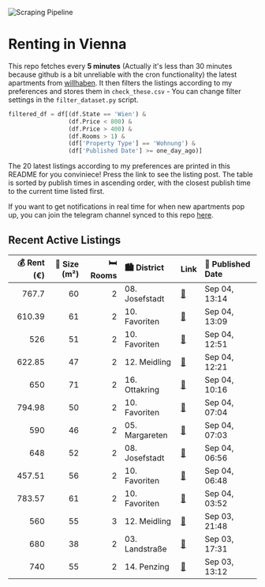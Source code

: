 ![Scraping Pipeline](https://github.com/AthomsG/renting-in-vienna/actions/workflows/run_pipeline.yml/badge.svg)


# Renting in Vienna

This repo fetches every **5 minutes** (Actually it's less than 30 minutes because github is a bit unreliable with the cron functionality) the latest apartments from [willhaben](https://www.willhaben.at/).
It then filters the listings according to my preferences and stores them in `check_these.csv` - You can change filter settings in the `filter_dataset.py` script.

```python
filtered_df = df[(df.State == 'Wien') & 
                 (df.Price < 800) &
                 (df.Price > 400) &
                 (df.Rooms > 1) &
                 (df['Property Type'] == 'Wohnung') &
                 (df['Published Date'] >= one_day_ago)]
```

The 20 latest listings according to my preferences are printed in this README for you conviniece! Press the link to see the listing post.
The table is sorted by publish times in ascending order, with the closest publish time to the current time listed first.

If you want to get notifications in real time for when new apartments pop up, you can join the telegram channel synced to this repo [here](https://t.me/+1HPAYOf5BSsyNTlk).

## Recent Active Listings

|   💰 Rent (€) |   📏 Size (m²) |   🛏️ Rooms | 🏙️ District    | Link                                                                                                                                                                                                                        | 📅 Published Date   |
|-------------:|--------------:|-----------:|:---------------|:----------------------------------------------------------------------------------------------------------------------------------------------------------------------------------------------------------------------------|:-------------------|
|       767.7  |            60 |          2 | 08. Josefstadt | [🔗](https://www.willhaben.at/iad/immobilien/d/mietwohnungen/wien/wien-1080-josefstadt/sch%C3%B6ne-2-zimmer-altbauwohnung-in-1080-wien/-unbefristet-1197370105/)                                                             | Sep 04, 13:14      |
|       610.39 |            61 |          2 | 10. Favoriten  | [🔗](https://www.willhaben.at/iad/immobilien/d/mietwohnungen/wien/wien-1100-favoriten/sch%C3%B6ne-2-zimmer-wohnung-mit-balkon-in-favoriten-1180342387/)                                                                      | Sep 04, 13:09      |
|       526    |            51 |          2 | 10. Favoriten  | [🔗](https://www.willhaben.at/iad/immobilien/d/mietwohnungen/wien/wien-1100-favoriten/gemeindewohnung-wiener-wohnen-ticket-vom-30.06.2025-oder-%C3%A4lter-notwendig-1836958922/)                                             | Sep 04, 12:51      |
|       622.85 |            47 |          2 | 12. Meidling   | [🔗](https://www.willhaben.at/iad/immobilien/d/mietwohnungen/wien/wien-1120-meidling/charmante-2-zimmer-altbauwohnung---47-m%C2%B2---unbefristet---1120-wien-%28erlgasse%29-1100792184/)                                     | Sep 04, 12:21      |
|       650    |            71 |          2 | 16. Ottakring  | [🔗](https://www.willhaben.at/iad/immobilien/d/mietwohnungen/wien/wien-1160-ottakring/sch%C3%B6ne-2-zimmer-wohnung-mit-balkon-in-1160-wien---voll-m%C3%B6bliert-nur-f%C3%BCr-bestimmte-sozialbaumieter.-1590924052/)         | Sep 04, 10:16      |
|       794.98 |            50 |          2 | 10. Favoriten  | [🔗](https://www.willhaben.at/iad/immobilien/d/mietwohnungen/wien/wien-1100-favoriten/stylische-2-zimmer-wohnung-renoviert-mit-hochwertiger-m%C3%B6blierung-1536551288/)                                                     | Sep 04, 07:04      |
|       590    |            46 |          2 | 05. Margareten | [🔗](https://www.willhaben.at/iad/immobilien/d/mietwohnungen/wien/wien-1050-margareten/provisionsfrei-f%C3%BCr-den-mieter%21-vogelsanggasse-zentrumsnahe-46m%C2%B2-altbaumiete-1.-stock-studenten-bevorzugt%21-946167187/)   | Sep 04, 07:03      |
|       648    |            52 |          2 | 08. Josefstadt | [🔗](https://www.willhaben.at/iad/immobilien/d/mietwohnungen/wien/wien-1080-josefstadt/provisionsfrei-f%C3%BCr-den-mieter%21-laudongasse-zentrumsnahe-52m%C2%B2-altbaumiete-tiefparterre-studenten-bevorzugt%21-1424231066/) | Sep 04, 06:56      |
|       457.51 |            56 |          2 | 10. Favoriten  | [🔗](https://www.willhaben.at/iad/immobilien/d/mietwohnungen/wien/wien-1100-favoriten/moderne-2-zimmer-wohnung-1922295801/)                                                                                                  | Sep 04, 06:48      |
|       783.57 |            61 |          2 | 10. Favoriten  | [🔗](https://www.willhaben.at/iad/immobilien/d/mietwohnungen/wien/wien-1100-favoriten/charmante-stilaltbauwohnung---hier-wohnen-sie-zentral-und-komfortabeln-%21-882078120/)                                                 | Sep 04, 03:52      |
|       560    |            55 |          3 | 12. Meidling   | [🔗](https://www.willhaben.at/iad/immobilien/d/mietwohnungen/wien/wien-1120-meidling/3-zimmer-wohnung-mit-alles-drinen-1189217376/)                                                                                          | Sep 03, 21:48      |
|       680    |            38 |          2 | 03. Landstraße | [🔗](https://www.willhaben.at/iad/immobilien/d/mietwohnungen/wien/wien-1030-landstra%C3%9Fe/1030-sch%C3%B6ne-zentrale-2-zimmer-singlewohnung-1294141984/)                                                                    | Sep 03, 17:31      |
|       740    |            55 |          2 | 14. Penzing    | [🔗](https://www.willhaben.at/iad/immobilien/d/mietwohnungen/wien/wien-1140-penzing/helle-2-zimmer-wohnung-n%C3%A4he-u4-station-unter-st.-veit-1542401214/)                                                                  | Sep 03, 13:12      |
